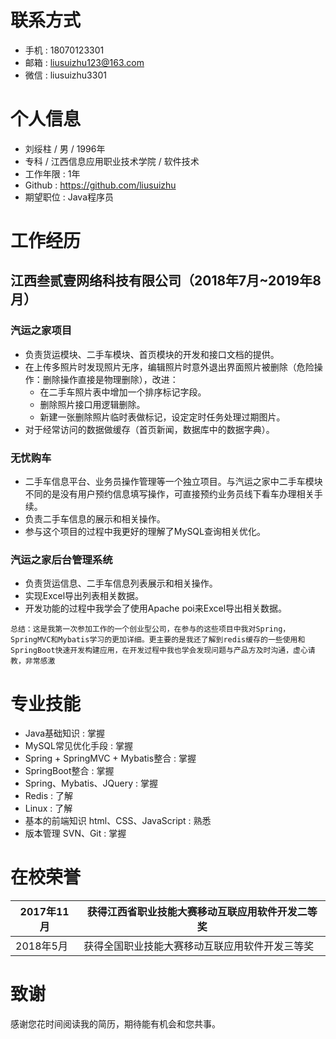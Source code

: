 # 联系方式
- 手机 : 18070123301
- 邮箱 : liusuizhu123@163.com
- 微信 : liusuizhu3301
# 个人信息
- 刘绥柱 / 男 / 1996年
- 专科 / 江西信息应用职业技术学院 / 软件技术
- 工作年限 : 1年
- Github : https://github.com/liusuizhu
- 期望职位 : Java程序员
# 工作经历
## 江西叁贰壹网络科技有限公司（2018年7月~2019年8月）
### **汽运之家项目**
* 负责货运模块、二手车模块、首页模块的开发和接口文档的提供。
* 在上传多照片时发现照片无序，编辑照片时意外退出界面照片被删除（危险操作：删除操作直接是物理删除），改进：
  * 在二手车照片表中增加一个排序标记字段。
  * 删除照片接口用逻辑删除。
  * 新建一张删除照片临时表做标记，设定定时任务处理过期图片。
* 对于经常访问的数据做缓存（首页新闻，数据库中的数据字典）。
### **无忧购车**
* 二手车信息平台、业务员操作管理等一个独立项目。与汽运之家中二手车模块不同的是没有用户预约信息填写操作，可直接预约业务员线下看车办理相关手续。
* 负责二手车信息的展示和相关操作。
* 参与这个项目的过程中我更好的理解了MySQL查询相关优化。
### **汽运之家后台管理系统**
* 负责货运信息、二手车信息列表展示和相关操作。
* 实现Excel导出列表相关数据。
* 开发功能的过程中我学会了使用Apache poi来Excel导出相关数据。
```
总结：这是我第一次参加工作的一个创业型公司，在参与的这些项目中我对Spring，SpringMVC和Mybatis学习的更加详细。更主要的是我还了解到redis缓存的一些使用和SpringBoot快速开发构建应用，在开发过程中我也学会发现问题与产品方及时沟通，虚心请教，非常感激
```
# 专业技能
- Java基础知识 : 掌握
- MySQL常见优化手段 : 掌握
- Spring + SpringMVC + Mybatis整合 : 掌握
- SpringBoot整合 : 掌握
- Spring、Mybatis、JQuery : 掌握
- Redis : 了解
- Linux : 了解
- 基本的前端知识 html、CSS、JavaScript : 熟悉
- 版本管理 SVN、Git : 掌握
# 在校荣誉
| 2017年11月 | 获得江西省职业技能大赛移动互联应用软件开发二等奖 |
| --- | --- |
| 2018年5月 | 获得全国职业技能大赛移动互联应用软件开发三等奖 |
# 致谢
感谢您花时间阅读我的简历，期待能有机会和您共事。